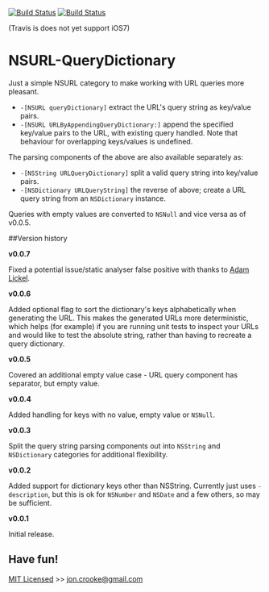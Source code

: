 [![Build Status](https://travis-ci.org/itsthejb/NSURL-QueryDictionary.svg?branch=master)](https://travis-ci.org/itsthejb/NSURL-QueryDictionary)
[![Build Status](https://travis-ci.org/itsthejb/NSURL-QueryDictionary.svg?branch=develop)](https://travis-ci.org/itsthejb/NSURL-QueryDictionary)

(Travis is does not yet support iOS7)

NSURL-QueryDictionary
=====================

Just a simple NSURL category to make working with URL queries more pleasant.

* `-[NSURL queryDictionary]` extract the URL's query string as key/value pairs.
* `-[NSURL URLByAppendingQueryDictionary:]` append the specified key/value pairs to the URL, with existing query handled. Note that behaviour for overlapping keys/values is undefined.

The parsing components of the above are also available separately as:

* `-[NSString URLQueryDictionary]` split a valid query string into key/value pairs.
* `-[NSDictionary URLQueryString]` the reverse of above; create a URL query string from an `NSDictionary` instance.

Queries with empty values are converted to `NSNull` and vice versa as of v0.0.5.

##Version history

**v0.0.7**

Fixed a potential issue/static analyser false positive with thanks to [Adam Lickel](https://github.com/lickel).

**v0.0.6**

Added optional flag to sort the dictionary's keys alphabetically when generating the URL. This makes the generated URLs more deterministic, which helps (for example) if you are running unit tests to inspect your URLs and would like to test the absolute string, rather than having to recreate a query dictionary.

**v0.0.5**

Covered an additional empty value case - URL query component has separator, but empty value.

**v0.0.4**

Added handling for keys with no value, empty value or `NSNull`.

**v0.0.3**

Split the query string parsing components out into `NSString` and `NSDictionary` categories for additional flexibility.

**v0.0.2**

Added support for dictionary keys other than NSString. Currently just uses `-description`, but this is ok for `NSNumber` and `NSDate` and a few others, so may be sufficient.

**v0.0.1**

Initial release.

Have fun!
---------

[MIT Licensed](http://jc.mit-license.org/) >> [jon.crooke@gmail.com](mailto:jon.crooke@gmail.com)
